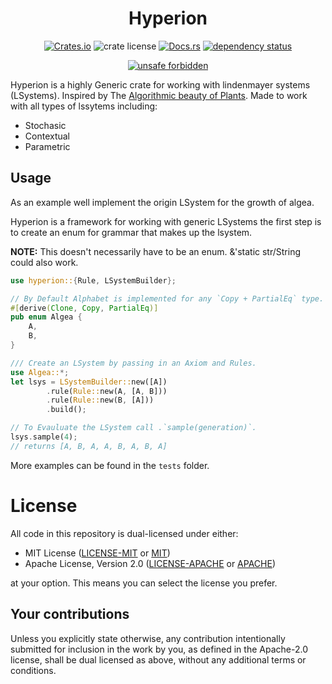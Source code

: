<div align="center">

# Hyperion

[![Crates.io](https://img.shields.io/crates/v/hyperion.svg)](https://crates.io/crates/hyperion)
![crate license](https://img.shields.io/github/license/patrickisgreene/hyperion)
[![Docs.rs](https://docs.rs/hyperion/badge.svg)](https://docs.rs/hyperion)
[![dependency status](https://deps.rs/crate/hyperion/0.1.0/status.svg)](https://deps.rs/crate/hyperion)

[![unsafe forbidden](https://img.shields.io/badge/unsafe-forbidden-success.svg)](https://github.com/rust-secure-code/safety-dance/)

</div>

Hyperion is a highly Generic crate for working with lindenmayer systems (LSystems). Inspired by The [Algorithmic beauty of Plants](https://en.wikipedia.org/wiki/The_Algorithmic_Beauty_of_Plants). Made to work with all types of lssytems including:

- Stochasic
- Contextual
- Parametric

## Usage

As an example well implement the origin LSystem for the growth of algea.

Hyperion is a framework for working with generic LSystems the first step is to create an enum for grammar that makes up the lsystem.

**NOTE:** This doesn't necessarily have to be an enum. &'static str/String could also work.

```rust
use hyperion::{Rule, LSystemBuilder};

// By Default Alphabet is implemented for any `Copy + PartialEq` type.
#[derive(Clone, Copy, PartialEq)]
pub enum Algea {
    A,
    B,
}

/// Create an LSystem by passing in an Axiom and Rules.
use Algea::*;
let lsys = LSystemBuilder::new([A])
        .rule(Rule::new(A, [A, B]))
        .rule(Rule::new(B, [A]))
        .build();

// To Evauluate the LSystem call .`sample(generation)`. 
lsys.sample(4);
// returns [A, B, A, A, B, A, B, A]


```

More examples can be found in the `tests` folder.

# License

All code in this repository is dual-licensed under either:

- MIT License ([LICENSE-MIT](LICENSE-MIT) or [MIT](http://opensource.org/licenses/MIT))
- Apache License, Version 2.0 ([LICENSE-APACHE](./LICENSE_APACHE) or [APACHE](http://www.apache.org/licenses/LICENSE-2.0))

at your option. This means you can select the license you prefer.

## Your contributions
Unless you explicitly state otherwise, any contribution intentionally submitted for inclusion in the work by you, as defined in the Apache-2.0 license, shall be dual licensed as above, without any additional terms or conditions.

